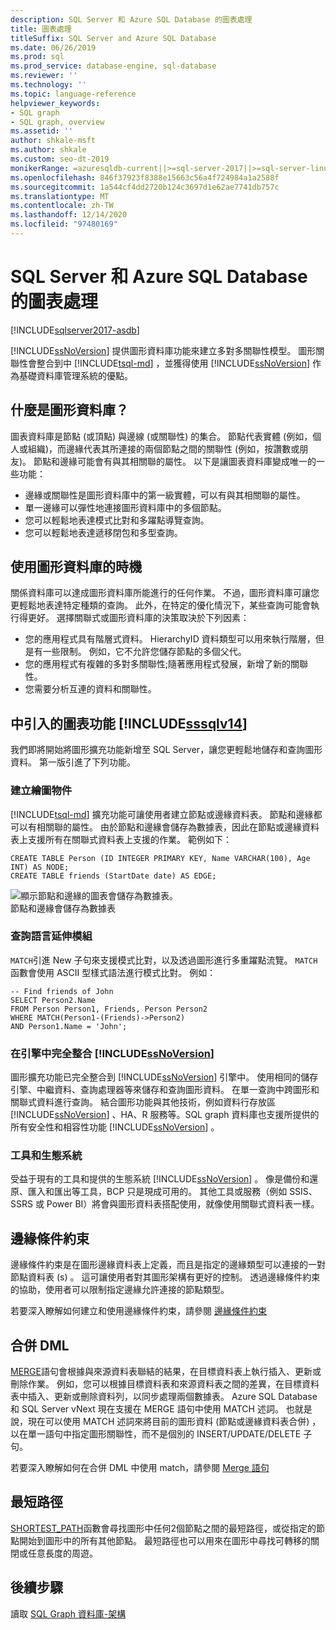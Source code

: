 ```yaml
---
description: SQL Server 和 Azure SQL Database 的圖表處理
title: 圖表處理
titleSuffix: SQL Server and Azure SQL Database
ms.date: 06/26/2019
ms.prod: sql
ms.prod_service: database-engine, sql-database
ms.reviewer: ''
ms.technology: ''
ms.topic: language-reference
helpviewer_keywords:
- SQL graph
- SQL graph, overview
ms.assetid: ''
author: shkale-msft
ms.author: shkale
ms.custom: seo-dt-2019
monikerRange: =azuresqldb-current||>=sql-server-2017||>=sql-server-linux-2017||=azuresqldb-mi-current
ms.openlocfilehash: 846f37923f8388e15663c56a4f724984a1a2588f
ms.sourcegitcommit: 1a544cf4dd2720b124c3697d1e62ae7741db757c
ms.translationtype: MT
ms.contentlocale: zh-TW
ms.lasthandoff: 12/14/2020
ms.locfileid: "97480169"
---
```

# <a name="graph-processing-with-sql-server-and-azure-sql-database"></a>SQL Server 和 Azure SQL Database 的圖表處理
[!INCLUDE[sqlserver2017-asdb](../../includes/applies-to-version/sqlserver2017-asdb.md)]

[!INCLUDE[ssNoVersion](../../includes/ssnoversion-md.md)] 提供圖形資料庫功能來建立多對多關聯性模型。 圖形關聯性會整合到中 [!INCLUDE[tsql-md](../../includes/tsql-md.md)] ，並獲得使用 [!INCLUDE[ssNoVersion](../../includes/ssnoversion-md.md)] 作為基礎資料庫管理系統的優點。


## <a name="what-is-a-graph-database"></a>什麼是圖形資料庫？  
圖表資料庫是節點 (或頂點) 與邊線 (或關聯性) 的集合。 節點代表實體 (例如，個人或組織)，而邊緣代表其所連接的兩個節點之間的關聯性 (例如，按讚數或朋友)。 節點和邊緣可能會有與其相關聯的屬性。 以下是讓圖表資料庫變成唯一的一些功能：  
-    邊緣或關聯性是圖形資料庫中的第一級實體，可以有與其相關聯的屬性。 
-    單一邊緣可以彈性地連接圖形資料庫中的多個節點。
-    您可以輕鬆地表達模式比對和多躍點導覽查詢。
-    您可以輕鬆地表達遞移閉包和多型查詢。

## <a name="when-to-use-a-graph-database"></a>使用圖形資料庫的時機

關係資料庫可以達成圖形資料庫所能進行的任何作業。 不過，圖形資料庫可讓您更輕鬆地表達特定種類的查詢。 此外，在特定的優化情況下，某些查詢可能會執行得更好。 選擇關聯式或圖形資料庫的決策取決於下列因素：  
-    您的應用程式具有階層式資料。 HierarchyID 資料類型可以用來執行階層，但是有一些限制。 例如，它不允許您儲存節點的多個父代。
-    您的應用程式有複雜的多對多關聯性;隨著應用程式發展，新增了新的關聯性。
-    您需要分析互連的資料和關聯性。

## <a name="graph-features-introduced-in-sssqlv14"></a>中引入的圖表功能 [!INCLUDE[sssqlv14](../../includes/sssqlv14-md.md)] 
我們即將開始將圖形擴充功能新增至 SQL Server，讓您更輕鬆地儲存和查詢圖形資料。 第一版引進了下列功能。 


### <a name="create-graph-objects"></a>建立繪圖物件
[!INCLUDE[tsql-md](../../includes/tsql-md.md)] 擴充功能可讓使用者建立節點或邊緣資料表。 節點和邊緣都可以有相關聯的屬性。 由於節點和邊緣會儲存為數據表，因此在節點或邊緣資料表上支援所有在關聯式資料表上支援的作業。 範例如下：  

```   
CREATE TABLE Person (ID INTEGER PRIMARY KEY, Name VARCHAR(100), Age INT) AS NODE;
CREATE TABLE friends (StartDate date) AS EDGE;
```   

![顯示節點和邊緣的圖表會儲存為數據表。](../../relational-databases/graphs/media/person-friends-tables.png "Person 節點和朋友 edge 資料表")  
節點和邊緣會儲存為數據表  

### <a name="query-language-extensions"></a>查詢語言延伸模組  
`MATCH`引進 New 子句來支援模式比對，以及透過圖形進行多重躍點流覽。 `MATCH`函數會使用 ASCII 型樣式語法進行模式比對。 例如：  

```   
-- Find friends of John
SELECT Person2.Name 
FROM Person Person1, Friends, Person Person2
WHERE MATCH(Person1-(Friends)->Person2)
AND Person1.Name = 'John';
```   
 
### <a name="fully-integrated-in-ssnoversion-engine"></a>在引擎中完全整合 [!INCLUDE[ssNoVersion](../../includes/ssnoversion-md.md)] 
圖形擴充功能已完全整合到 [!INCLUDE[ssNoVersion](../../includes/ssnoversion-md.md)] 引擎中。 使用相同的儲存引擎、中繼資料、查詢處理器等來儲存和查詢圖形資料。 在單一查詢中跨圖形和關聯式資料進行查詢。 結合圖形功能與其他技術，例如資料行存放區 [!INCLUDE[ssNoVersion](../../includes/ssnoversion-md.md)] 、HA、R 服務等。SQL graph 資料庫也支援所提供的所有安全性和相容性功能 [!INCLUDE[ssNoVersion](../../includes/ssnoversion-md.md)] 。
 
### <a name="tooling-and-ecosystem"></a>工具和生態系統

受益于現有的工具和提供的生態系統 [!INCLUDE[ssNoVersion](../../includes/ssnoversion-md.md)] 。 像是備份和還原、匯入和匯出等工具，BCP 只是現成可用的。 其他工具或服務（例如 SSIS、SSRS 或 Power BI）將會與圖形資料表搭配使用，就像使用關聯式資料表一樣。

## <a name="edge-constraints"></a>邊緣條件約束
邊緣條件約束是在圖形邊緣資料表上定義，而且是指定的邊緣類型可以連接的一對節點資料表 (s) 。 這可讓使用者對其圖形架構有更好的控制。 透過邊緣條件約束的協助，使用者可以限制指定邊緣允許連接的節點類型。 

若要深入瞭解如何建立和使用邊緣條件約束，請參閱 [邊緣條件約束](../../relational-databases/tables/graph-edge-constraints.md)

## <a name="merge-dml"></a>合併 DML 
[MERGE](../../t-sql/statements/merge-transact-sql.md)語句會根據與來源資料表聯結的結果，在目標資料表上執行插入、更新或刪除作業。 例如，您可以根據目標資料表和來源資料表之間的差異，在目標資料表中插入、更新或刪除資料列，以同步處理兩個數據表。 Azure SQL Database 和 SQL Server vNext 現在支援在 MERGE 語句中使用 MATCH 述詞。 也就是說，現在可以使用 MATCH 述詞來將目前的圖形資料 (節點或邊緣資料表合併) ，以在單一語句中指定圖形關聯性，而不是個別的 INSERT/UPDATE/DELETE 子句。

若要深入瞭解如何在合併 DML 中使用 match，請參閱 [Merge 語句](../../t-sql/statements/merge-transact-sql.md)

## <a name="shortest-path"></a>最短路徑
[SHORTEST_PATH](./sql-graph-shortest-path.md)函數會尋找圖形中任何2個節點之間的最短路徑，或從指定的節點開始到圖形中的所有其他節點。 最短路徑也可以用來在圖形中尋找可轉移的關閉或任意長度的周遊。 

 ## <a name="next-steps"></a>後續步驟  
讀取 [SQL Graph 資料庫-架構](./sql-graph-architecture.md)
   

